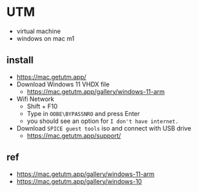 # UTM
- virtual machine
- windows on mac m1

## install
- https://mac.getutm.app/
- Download Windows 11 VHDX file
  - https://mac.getutm.app/gallery/windows-11-arm
- Wifi Network
  - Shift + F10
  - Type in `OOBE\BYPASSNRO` and press Enter
  - you should see an option for `I don't have internet.`
- Download `SPICE guest tools` iso and connect with USB drive
  - https://mac.getutm.app/support/

## ref
- https://mac.getutm.app/gallery/windows-11-arm
- https://mac.getutm.app/gallery/windows-10
